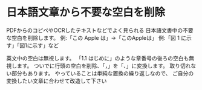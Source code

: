 # 日本語文章から不要な空白を削除

PDFからのコピペやOCRしたテキストなどでよく見られる 
    日本語文書中の不要な空白を削除します。
    例:「この Apple は」→「このAppleは」
    例:「図 1 に示す」「図1に示す」など

英文中の空白は無視します。
    「1.1 はじめに」のような章番号の後ろの空白も無視します。
    ついでに行頭の空白を削除、「，」を「、」に変換します。
    取り切れない部分もあります。
    やっていることは単純な置換の繰り返しなので、
    ご自分の変換したい文章に合わせて改造して下さい
